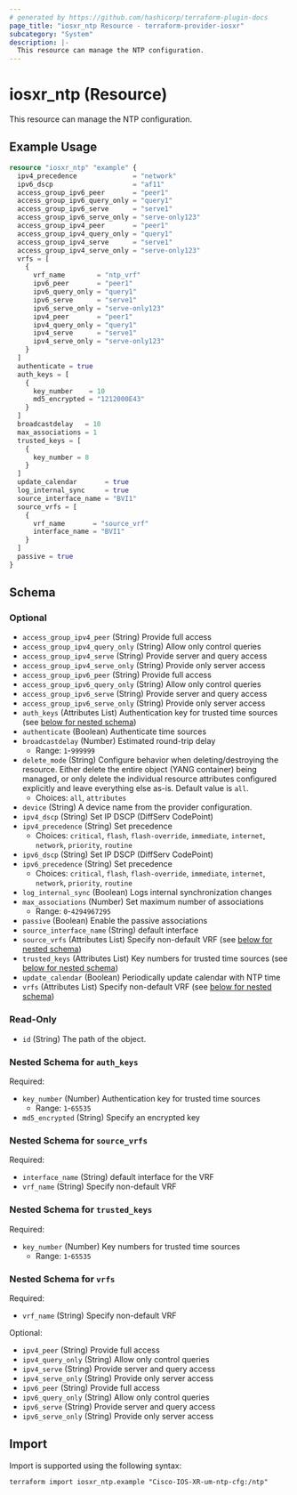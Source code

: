 ```yaml
---
# generated by https://github.com/hashicorp/terraform-plugin-docs
page_title: "iosxr_ntp Resource - terraform-provider-iosxr"
subcategory: "System"
description: |-
  This resource can manage the NTP configuration.
---
```


# iosxr_ntp (Resource)

This resource can manage the NTP configuration.

## Example Usage

```terraform
resource "iosxr_ntp" "example" {
  ipv4_precedence              = "network"
  ipv6_dscp                    = "af11"
  access_group_ipv6_peer       = "peer1"
  access_group_ipv6_query_only = "query1"
  access_group_ipv6_serve      = "serve1"
  access_group_ipv6_serve_only = "serve-only123"
  access_group_ipv4_peer       = "peer1"
  access_group_ipv4_query_only = "query1"
  access_group_ipv4_serve      = "serve1"
  access_group_ipv4_serve_only = "serve-only123"
  vrfs = [
    {
      vrf_name        = "ntp_vrf"
      ipv6_peer       = "peer1"
      ipv6_query_only = "query1"
      ipv6_serve      = "serve1"
      ipv6_serve_only = "serve-only123"
      ipv4_peer       = "peer1"
      ipv4_query_only = "query1"
      ipv4_serve      = "serve1"
      ipv4_serve_only = "serve-only123"
    }
  ]
  authenticate = true
  auth_keys = [
    {
      key_number    = 10
      md5_encrypted = "1212000E43"
    }
  ]
  broadcastdelay   = 10
  max_associations = 1
  trusted_keys = [
    {
      key_number = 8
    }
  ]
  update_calendar       = true
  log_internal_sync     = true
  source_interface_name = "BVI1"
  source_vrfs = [
    {
      vrf_name       = "source_vrf"
      interface_name = "BVI1"
    }
  ]
  passive = true
}
```

<!-- schema generated by tfplugindocs -->
## Schema

### Optional

- `access_group_ipv4_peer` (String) Provide full access
- `access_group_ipv4_query_only` (String) Allow only control queries
- `access_group_ipv4_serve` (String) Provide server and query access
- `access_group_ipv4_serve_only` (String) Provide only server access
- `access_group_ipv6_peer` (String) Provide full access
- `access_group_ipv6_query_only` (String) Allow only control queries
- `access_group_ipv6_serve` (String) Provide server and query access
- `access_group_ipv6_serve_only` (String) Provide only server access
- `auth_keys` (Attributes List) Authentication key for trusted time sources (see [below for nested schema](#nestedatt--auth_keys))
- `authenticate` (Boolean) Authenticate time sources
- `broadcastdelay` (Number) Estimated round-trip delay
  - Range: `1`-`999999`
- `delete_mode` (String) Configure behavior when deleting/destroying the resource. Either delete the entire object (YANG container) being managed, or only delete the individual resource attributes configured explicitly and leave everything else as-is. Default value is `all`.
  - Choices: `all`, `attributes`
- `device` (String) A device name from the provider configuration.
- `ipv4_dscp` (String) Set IP DSCP (DiffServ CodePoint)
- `ipv4_precedence` (String) Set precedence
  - Choices: `critical`, `flash`, `flash-override`, `immediate`, `internet`, `network`, `priority`, `routine`
- `ipv6_dscp` (String) Set IP DSCP (DiffServ CodePoint)
- `ipv6_precedence` (String) Set precedence
  - Choices: `critical`, `flash`, `flash-override`, `immediate`, `internet`, `network`, `priority`, `routine`
- `log_internal_sync` (Boolean) Logs internal synchronization changes
- `max_associations` (Number) Set maximum number of associations
  - Range: `0`-`4294967295`
- `passive` (Boolean) Enable the passive associations
- `source_interface_name` (String) default interface
- `source_vrfs` (Attributes List) Specify non-default VRF (see [below for nested schema](#nestedatt--source_vrfs))
- `trusted_keys` (Attributes List) Key numbers for trusted time sources (see [below for nested schema](#nestedatt--trusted_keys))
- `update_calendar` (Boolean) Periodically update calendar with NTP time
- `vrfs` (Attributes List) Specify non-default VRF (see [below for nested schema](#nestedatt--vrfs))

### Read-Only

- `id` (String) The path of the object.

<a id="nestedatt--auth_keys"></a>
### Nested Schema for `auth_keys`

Required:

- `key_number` (Number) Authentication key for trusted time sources
  - Range: `1`-`65535`
- `md5_encrypted` (String) Specify an encrypted key


<a id="nestedatt--source_vrfs"></a>
### Nested Schema for `source_vrfs`

Required:

- `interface_name` (String) default interface for the VRF
- `vrf_name` (String) Specify non-default VRF


<a id="nestedatt--trusted_keys"></a>
### Nested Schema for `trusted_keys`

Required:

- `key_number` (Number) Key numbers for trusted time sources
  - Range: `1`-`65535`


<a id="nestedatt--vrfs"></a>
### Nested Schema for `vrfs`

Required:

- `vrf_name` (String) Specify non-default VRF

Optional:

- `ipv4_peer` (String) Provide full access
- `ipv4_query_only` (String) Allow only control queries
- `ipv4_serve` (String) Provide server and query access
- `ipv4_serve_only` (String) Provide only server access
- `ipv6_peer` (String) Provide full access
- `ipv6_query_only` (String) Allow only control queries
- `ipv6_serve` (String) Provide server and query access
- `ipv6_serve_only` (String) Provide only server access

## Import

Import is supported using the following syntax:

```shell
terraform import iosxr_ntp.example "Cisco-IOS-XR-um-ntp-cfg:/ntp"
```
